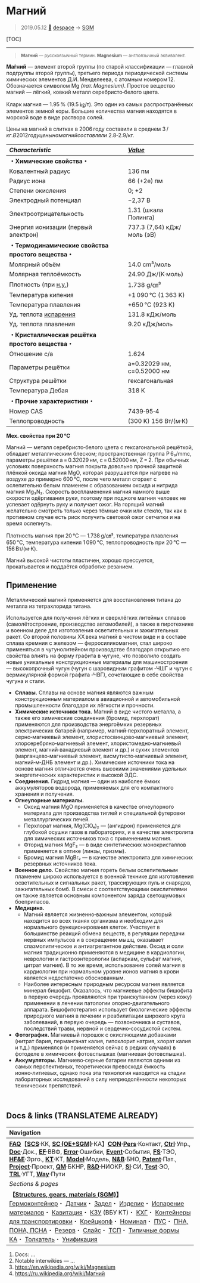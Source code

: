 # Магний
> 2019.05.12 [🚀](../index/index.md) [despace](index.md) → [SGM](sc.md)

[TOC]

---

> <small>**Магний** — русскоязычный термин. **Magnesium** — англоязычный эквивалент.</small>

**Ма́гний** — элемент второй группы (по старой классификации — главной подгруппы второй группы), третьего периода периодической системы химических элементов Д.И. Менделеева, с атомным номером 12. Обозначается символом Mg *(лат. Magnesium)*. Простое вещество магний — лёгкий, ковкий металл серебристо‑белого цвета.

Кларк магния — 1.95 % (19.5 ㎏/т). Это один из самых распространённых элементов земной коры. Большие количества магния находятся в морской воде в виде раствора солей.

Цены на магний в слитках в 2006 году составили в среднем 3 $/кг. В 2012 году цены на магний составляли ~2.8‑2.9 $/кг.

|*Characteristic*|*[Value](si.md)*|
|:--|:--|
|**・Химические свойства・**| |
|Ковалентный радиус|136 пм|
|Радиус иона|66 (+2e) пм|
|Степени окисления|0; +2|
|Электродный потенциал|−2,37 В|
|Электроотрицательность|1.31 (шкала Полинга)|
|Энергия ионизации (первый электрон)|737.3 (7,64) кДж/моль (эВ)|
|**・Термодинамические свойства простого вещества・**| |
|Молярный объём|14.0 cm³/моль|
|Молярная теплоёмкость|24.90 Дж/(K·моль)|
|Плотность (при [н.у.](sctp.md))|1.738 g/㎝³|
|Температура кипения|+1 090 ℃ (1 363 K)|
|Температура плавления|+650 ℃ (923 K)|
|Уд. теплота [испарения](mat_sublime.md)|131.8 кДж/моль|
|Уд. теплота плавления|9.20 кДж/моль|
|**・Кристаллическая решётка простого вещества・**| |
|Отношение c/a|1.624|
|Параметры решётки|a=0.32029 нм, c=0.52000 нм|
|Структура решётки|гексагональная|
|Температура Дебая|318 K|
|**・Прочие характеристики・**| |
|Номер CAS|7439‑95‑4|
|Теплопроводность|(300 K) 156 Вт/(м·К)|

**Мех. свойства при 20 ℃**

Магний — металл серебристо‑белого цвета с гексагональной решёткой, обладает металлическим блеском; пространственная группа P 6₃/mmc, параметры решётки a = 0.32029 нм, c = 0.52000 нм, Z = 2. При обычных условиях поверхность магния покрыта довольно прочной защитной плёнкой оксида магния MgO, которая разрушается при нагреве на воздухе до примерно 600 ℃, после чего металл сгорает с ослепительно белым пламенем с образованием оксида и нитрида магния Mg₃N₂. Скорость воспламенения магния намного выше скорости одёргивания руки, поэтому при поджоге магния человек не успевает одёрнуть руку и получает ожог. На горящий магний желательно смотреть только через тёмные очки или стекло, так как в противном случае есть риск получить световой ожог сетчатки и на время ослепнуть.

Плотность магния при 20 ℃ — 1.738 g/㎝³, температура плавления 650 ℃, температура кипения 1 090 ℃, теплопроводность при 20 ℃ — 156 Вт/(м·К).

Магний высокой чистоты пластичен, хорошо прессуется, прокатывается и поддаётся обработке резанием.



## Применение
Металлический магний применяется для восстановления титана до металла из тетрахлорида титана.

Используется для получения лёгких и сверхлёгких литейных сплавов (самолётостроение, производство автомобилей), а также в пиротехнике и военном деле для изготовления осветительных и зажигательных ракет. Со второй половины ХХ века магний в чистом виде и в составе сплава кремния с железом — ферросиликомагния, стал широко применяться в чугунолитейном производстве благодаря открытию его свойства влиять на форму графита в чугуне, что позволило создать новые уникальные конструкционные материалы для машиностроения — высокопрочный чугун (чугун с шаровидным графитом ‑ЧШГ и чугун с вермикулярной формой графита ‑ЧВГ), сочетающие в себе свойства чугуна и стали.
   - **Сплавы.** Сплавы на основе магния являются важным конструкционным материалом в авиационной и автомобильной промышленности благодаря их лёгкости и прочности.
   - **Химические источники тока.** Магний в виде чистого металла, а также его химические соединения (бромид, перхлорат) применяются для производства энергоёмких резервных электрических батарей (например, магний‑перхлоратный элемент, серно‑магниевый элемент, хлористосвинцово‑магниевый элемент, хлорсеребряно‑магниевый элемент, хлористомедно‑магниевый элемент, магний‑ванадиевый элемент и др.) и сухих элементов (марганцево‑магниевый элемент, висмутисто‑магниевый элемент, магний‑м‑ДНБ элемент и др.). Химические источники тока на основе магния отличаются очень высокими значениями удельных энергетических характеристик и высокой ЭДС.
   - **Соединения.** Гидрид магния — один из наиболее ёмких аккумуляторов водорода, применяемых для его компактного хранения и получения.
   - **Огнеупорные материалы.**
      - Оксид магния MgO применяется в качестве огнеупорного материала для производства тиглей и специальной футеровки металлургических печей.
      - Перхлорат магния, Mg(ClO₄)₂ — (ангидрон) применяется для глубокой осушки газов в лабораториях, и в качестве электролита для химических источников тока с применением магния.
      - Фторид магния MgF₂ — в виде синтетических монокристаллов применяется в оптике (линзы, призмы).
      - Бромид магния MgBr₂ — в качестве электролита для химических резервных источников тока.
   - **Военное дело.** Свойство магния гореть белым ослепительным пламенем широко используется в военной технике для изготовления осветительных и сигнальных ракет, трассирующих пуль и снарядов, зажигательных бомб. В смеси с соответствующими окислителями он также является основным компонентом заряда светошумовых боеприпасов.
   - **Медицина.**
      - Магний является жизненно‑важным элементом, который находится во всех тканях организма и необходим для нормального функционирования клеток. Участвует в большинстве реакций обмена веществ, в регуляции передачи нервных импульсов и в сокращении мышц, оказывает спазмолитическое и антиагрегантное действие. Оксид и соли магния традиционно применяются в медицине в кардиологии, неврологии и гастроэнтерологии (аспаркам, сульфат магния, цитрат магния). В то же время, использование солей магния в кардиологии при нормальном уровне ионов магния в крови является недостаточно обоснованным.
      - Наиболее интересным природным ресурсом магния является минерал бишофит. Оказалось, что магниевые эффекты бишофита в первую очередь проявляются при транскутанном (через кожу) применении в лечении патологии опорно‑двигательного аппарата. Бишофитотерапия использует биологические эффекты природного магния в лечении и реабилитации широкого круга заболеваний, в первую очередь — позвоночника и суставов, последствий травм, нервной и сердечно‑сосудистой систем.
   - **Фотография.** Магниевый порошок с окисляющими добавками (нитрат бария, перманганат калия, гипохлорит натрия, хлорат калия и т.д.) применялся (и применяется сейчас в редких случаях) в фотоделе в химических фотовспышках (магниевая фотовспышка).
   - **Аккумуляторы.** Магниево‑серные батареи являются одними из самых перспективных, теоретически превосходя ёмкость ионно‑литиевых, однако пока эта технология находится на стадии лабораторных исследований в силу непреодолённости некоторых технических препятствий.



<p style="page-break-after:always"> </p>

## Docs & links (TRANSLATEME ALREADY)
|Navigation|
|:--|
|**[FAQ](faq.md)**【**[SCS](scs.md)**·КК, **[SC (OE+SGM)](sc.md)**·КА】**[CON](contact.md)·[Pers](person.md)**·Контакт, **[Ctrl](control.md)**·Упр., **[Doc](doc.md)**·Док., **[EF](ef.md)**·ВВФ, **[Error](error.md)**·Ошибки, **[Event](event.md)**·События, **[FS](fs.md)**·ТЭО, **[HF&E](hfe.md)**·Эрго., **[KT](kt.md)**·КТ, **[Model](model.md)**·Модель, **[N&B](nnb.md)**·БНО, **[Patent](патент.md)**·Пат., **[Project](project.md)**·Проект, **[QM](qm.md)**·БКНР, **[R&D](rnd.md)**·НИОКР, **[SI](si.md)**·СИ, **[Test](test.md)**·ЭО, **[TRL](trl.md)**·УГТ, **[Way](way.md)**·Пути|
|*Sections & pages*|
|**【[Structures, gears, materials (SGM)](sc.md)】**<br> [Гермоконтейнер](гермоконтейнер.md)・ [Датчик](sensor.md)・ [Задел](margin.md)・ [Изделие](unit.md)・ [Испарение материалов](mat_sublime.md)・ [Кавитация](cavitation.md)・ [КЗУ](cinu.md) (ВБУ КТ)・ [КХГ](cgs.md)・ [Контейнеры для транспортировки](ship_contain.md)・ [Крейцкопф](crosshead.md)・ [Номинал](nominal.md)・ [ПУС](lag.md)・ [ПНА, ПОНА, ПСНА](devd.md)・ [Резерв](reserve.md)・ [Слайс](слайс.md)・ [ТСП](tsp.md)・ [Типичные формы КА](sc.md)・ [Толкатель](толкатель.md)・ [Унификация](commonality.md)|

   1. Docs: …
   1. Notable interwikies — …
   1. <https://en.wikipedia.org/wiki/Magnesium>
   1. <https://ru.wikipedia.org/wiki/Магний>
